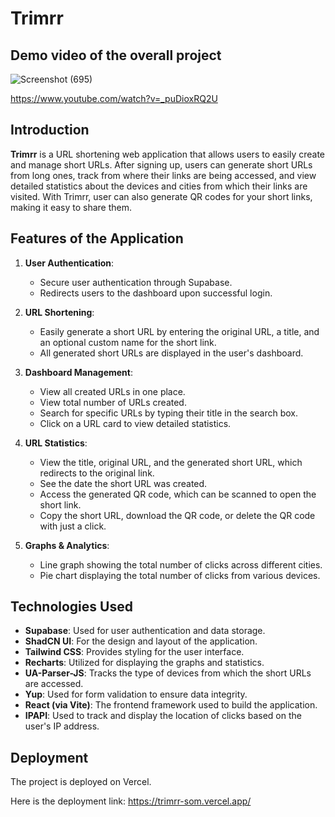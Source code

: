 # Trimrr 

## Demo video of the overall project

![Screenshot (695)](https://github.com/user-attachments/assets/a2404eb2-2530-48ea-bff7-1e211c1177d3)

https://www.youtube.com/watch?v=_puDioxRQ2U

## Introduction

**Trimrr** is a URL shortening web application that allows users to easily create and manage short URLs. After signing up, users can generate short URLs from long ones, track from where their links are being 
accessed, and view detailed statistics about the devices and cities from which their links are visited. With Trimrr, user can also generate QR codes for your short links, making it easy to share them.

## Features of the Application

1. **User Authentication**:
   - Secure user authentication through Supabase.
   - Redirects users to the dashboard upon successful login.

2. **URL Shortening**:
   - Easily generate a short URL by entering the original URL, a title, and an optional custom name for the short link.
   - All generated short URLs are displayed in the user's dashboard.

3. **Dashboard Management**:
   - View all created URLs in one place.
   - View total number of URLs created.
   - Search for specific URLs by typing their title in the search box.
   - Click on a URL card to view detailed statistics.

4. **URL Statistics**:
   - View the title, original URL, and the generated short URL, which redirects to the original link.
   - See the date the short URL was created.
   - Access the generated QR code, which can be scanned to open the short link.
   - Copy the short URL, download the QR code, or delete the QR code with just a click.

5. **Graphs & Analytics**:
   - Line graph showing the total number of clicks across different cities.
   - Pie chart displaying the total number of clicks from various devices.

## Technologies Used

- **Supabase**: Used for user authentication and data storage.
- **ShadCN UI**: For the design and layout of the application.
- **Tailwind CSS**: Provides styling for the user interface.
- **Recharts**: Utilized for displaying the graphs and statistics.
- **UA-Parser-JS**: Tracks the type of devices from which the short URLs are accessed.
- **Yup**: Used for form validation to ensure data integrity.
- **React (via Vite)**: The frontend framework used to build the application.
- **IPAPI**: Used to track and display the location of clicks based on the user's IP address.

## Deployment

The project is deployed on Vercel.

Here is the deployment link: https://trimrr-som.vercel.app/
